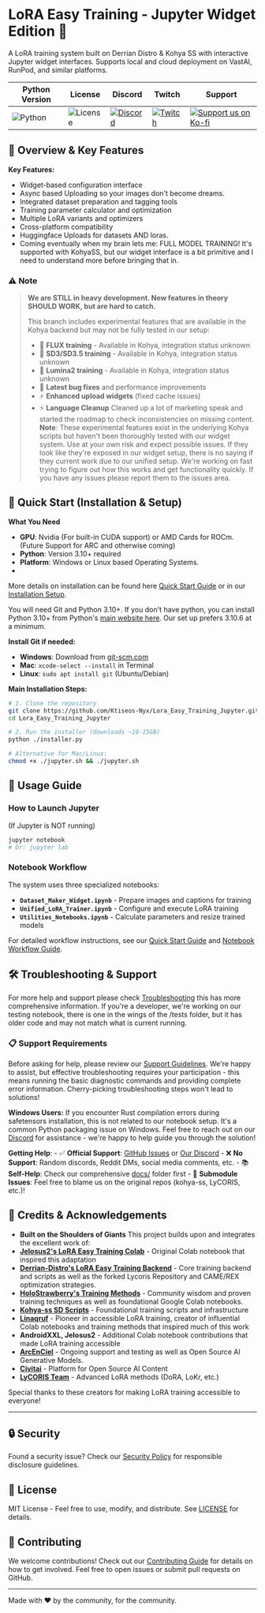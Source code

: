 # LoRA Easy Training - Jupyter Widget Edition 🚀

A LoRA training system built on Derrian Distro & Kohya SS with interactive Jupyter widget interfaces. Supports local and cloud deployment on VastAI, RunPod, and similar platforms.

| Python Version | License | Discord | Twitch | Support |
|---|---|---|---|---|
| ![Python](https://img.shields.io/badge/python-3.10+-blue.svg) | ![License](https://img.shields.io/badge/license-MIT-green.svg) | [![Discord](https://img.shields.io/badge/Discord-Join%20Our%20Server-5865F2?style=for-the-badge&logo=discord)](https://discord.gg/HhBSM9gBY) | [![Twitch](https://img.shields.io/badge/Twitch-Follow%20on%20Twitch-9146FF?logo=twitch&style=for-the-badge)](https://twitch.tv/duskfallcrew) |  <a href="https://ko-fi.com/duskfallcrew" target="_blank"><img src="https://img.shields.io/badge/Support%20us%20on-Ko--Fi-FF5E5B?style=for-the-badge&logo=kofi" alt="Support us on Ko-fi"></a> |

## 🌟 Overview & Key Features

**Key Features:**
- Widget-based configuration interface
- Async based Uploading so your images don't become dreams.
- Integrated dataset preparation and tagging tools
- Training parameter calculator and optimization
- Multiple LoRA variants and optimizers
- Cross-platform compatibility
- Huggingface Uploads for datasets AND loras.
- Coming eventually when my brain lets me: FULL MODEL TRAINING! It's supported with KohyaSS, but our widget interface is a bit primitive and I need to understand more before bringing that in.

### ⚠️ Note

> **We are STILL in heavy development. New features in theory SHOULD WORK, but are hard to catch.**
>
> This branch includes experimental features that are available in the Kohya backend but may not be fully tested in our setup:
> - 🔬 **FLUX training** - Available in Kohya, integration status unknown
> - 🧬 **SD3/SD3.5 training** - Available in Kohya, integration status unknown
> - 🌟 **Lumina2 training** - Available in Kohya, integration status unknown
> - 🔧 **Latest bug fixes** and performance improvements
> - ⚡ **Enhanced upload widgets** (fixed cache issues)
> - ⚡ **Language Cleanup** Cleaned up a lot of marketing speak and started the roadmap to check inconsistencies on missing content.
> **Note**: These experimental features exist in the underlying Kohya scripts but haven't been thoroughly tested with our widget system. Use at your own risk and expect possible issues. If they look like they're exposed in our widget setup, there is no saying if they current work due to our unified setup. We're working on fast trying to figure out how this works and get functionality quickly. If you have any issues please report them to the issues area.


## 🚀 Quick Start (Installation & Setup)

**What You Need**

- **GPU**: Nvidia (For built-in CUDA support) or AMD Cards for ROCm. (Future Support for ARC and otherwise coming)
- **Python**: Version 3.10+ required
- **Platform**: Windows or Linux based Operating Systems.
-
More details on installation can be found here [Quick Start Guide](docs/quickstart.md) or in our [Installation Setup](docs/guides/installation.md).

You will need Git and Python 3.10+.
If you don't have python, you can install Python 3.10+ from Python's [main website here](https://www.python.org/downloads/). Our set up prefers 3.10.6 at a minimum.

**Install Git if needed:**
- **Windows**: Download from [git-scm.com](https://git-scm.com/download/win)
- **Mac**: `xcode-select --install` in Terminal
- **Linux**: `sudo apt install git` (Ubuntu/Debian)

**Main Installation Steps:**

```bash
# 1. Clone the repository
git clone https://github.com/Ktiseos-Nyx/Lora_Easy_Training_Jupyter.git
cd Lora_Easy_Training_Jupyter

# 2. Run the installer (downloads ~10-15GB)
python ./installer.py

# Alternative for Mac/Linux:
chmod +x ./jupyter.sh && ./jupyter.sh
```

## 📖 Usage Guide

### How to Launch Jupyter

(If Jupyter is NOT running)

```bash
jupyter notebook
# Or: jupyter lab
```

### Notebook Workflow

The system uses three specialized notebooks:

- **`Dataset_Maker_Widget.ipynb`** - Prepare images and captions for training
- **`Unified_LoRA_Trainer.ipynb`** - Configure and execute LoRA training
- **`Utilities_Notebooks.ipynb`** - Calculate parameters and resize trained models

For detailed workflow instructions, see our [Quick Start Guide](docs/quickstart.md) and [Notebook Workflow Guide](docs/guides/notebook-workflow.md).

## 🛠️ Troubleshooting & Support

For more help and support please check [Troubleshooting](docs/guides/troubleshooting.md) this has more comprehensive information. If you're a developer, we're working on our testing notebook, there is one in the wings of the /tests folder, but it has older code and may not match what is current running.

### 📋 **Support Requirements**
Before asking for help, please review our [Support Guidelines](docs/guides/troubleshooting.md#support-guidelines--boundaries). We're happy to assist, but effective troubleshooting requires your participation - this means running the basic diagnostic commands and providing complete error information. Cherry-picking troubleshooting steps won't lead to solutions!

**Windows Users:** If you encounter Rust compilation errors during safetensors installation, this is not related to our notebook setup. It's a common Python packaging issue on Windows. Feel free to reach out on our [Discord](https://discord.gg/HhBSM9gBY) for assistance - we're happy to help guide you through the solution!

**Getting Help**:
    - ✅ **Official Support**: [GitHub Issues](https://github.com/Ktiseos-Nyx/Lora_Easy_Training_Jupyter/issues) or [Our Discord](https://discord.gg/HhBSM9gBY)
    - ❌ **No Support**: Random discords, Reddit DMs, social media comments, etc.
    - 📚 **Self-Help**: Check our comprehensive [docs/](https://github.com/Ktiseos-Nyx/Lora_Easy_Training_Jupyter/tree/main/docs) folder first
    - 🎯 **Submodule Issues**: Feel free to blame us on the original repos (kohya-ss, LyCORIS, etc.)!

## 🙏 Credits & Acknowledgements

- **Built on the Shoulders of Giants**
This project builds upon and integrates the excellent work of:
- **[Jelosus2's LoRA Easy Training Colab](https://github.com/Jelosus2/Lora_Easy_Training_Colab)** - Original Colab notebook that inspired this adaptation
- **[Derrian-Distro's LoRA Easy Training Backend](https://github.com/derrian-distro/LoRA_Easy_Training_scripts_Backend)** - Core training backend and scripts as well as the forked Lycoris Repository and CAME/REX optimization strategies.
- **[HoloStrawberry's Training Methods](https://github.com/holostrawberry)** - Community wisdom and proven training techniques as well as foundational Google Colab notebooks.
- **[Kohya-ss SD Scripts](https://github.com/kohya-ss/sd-scripts)** - Foundational training scripts and infrastructure
- **[Linaqruf](https://github.com/Linaqruf)** - Pioneer in accessible LoRA training, creator of influential Colab notebooks and training methods that inspired much of this work
- **AndroidXXL, Jelosus2** - Additional Colab notebook contributions that made LoRA training accessible
- **[ArcEnCiel](https://arcenciel.io/)** - Ongoing support and testing as well as Open Source AI Generative Models.
- **[Civitai](https://civitai.com/)** - Platform for Open Source AI Content
- **[LyCORIS Team](https://github.com/67372a/LyCORIS)** - Advanced LoRA methods (DoRA, LoKr, etc.)

Special thanks to these creators for making LoRA training accessible to everyone!

---

## 🔒 Security

Found a security issue? Check our [Security Policy](SECURITY.md) for responsible disclosure guidelines.

## 📄 License

MIT License - Feel free to use, modify, and distribute. See [LICENSE](LICENSE) for details.

## 🤝 Contributing

We welcome contributions! Check out our [Contributing Guide](CONTRIBUTING.md) for details on how to get involved. Feel free to open issues or submit pull requests on GitHub.

---

Made with ❤️ by the community, for the community.
